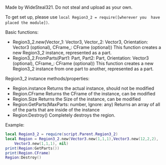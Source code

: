 Made by WideSteal321. Do not steal and upload as your own.


To get set up, please use `local Region3_2 = require([wherever you 
	have placed the module])`.
	
Basic functions:	
- Region3_2.new(Vector_1: Vector3, Vector_2: Vector3, 
		Orientation: Vector3 (optional), CFrame_: CFrame (optional))
This function creates a new Region3_2 instance, represented as a part.
- Region3_2.FromParts(Part1: Part, Part2: Part,
		Orientation: Vector3 (optional), CFrame_: CFrame (optional))
This function creates a new Region3_2 instance from one part to another, represented as a part.


Region3_2 instance methods/properties:
- Region.instance
Returns the actual instance, should not be modified
- Region.CFrame 
Returns the CFrame of the instance, can be modified
- Region.Size
Returns the Size of the instance, can be modified
- Region:GetParts(MaxParts: number, Ignore: any)
Returns an array of all of the parts that are inside of the instance
- Region:Destroy()
Completely destroys the region.
		
Example: 
```lua
local Region3_2 = require(script.Parent.Region3_2)
local Region = Region3_2.new(Vector3.new(1,1,1),Vector3.new(12,2,2), 
	Vector3.new(1,1,1), nil)
print(Region:GetParts())
print(Region.CFrame)
Region:Destroy()
```
